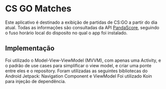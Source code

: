 # CS GO Matches
Este aplicativo é destinado a exibição de partidas de CS:GO a partir do dia atual. Todas as informações são consultadas da API [PandaScore](https://pandascore.co/), seguindo o fuso horário local do disposito no qual o app foi instalado.

## Implementação
Foi utilizado o Model-View-ViewModel (MVVM), com apenas uma Activity, e o padrão de use cases para simplificar o view model, e criar uma ponte entre eles e o repository. 
Foram utilizadas as seguintes bibliotecas do Android Jetpack: Navigation Component e ViewModel
Foi utilizado Koin para injeção de dependência.
